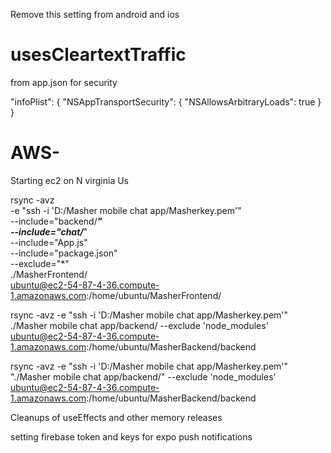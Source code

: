 Remove this setting from android and ios

# usesCleartextTraffic

from app.json for security


 "infoPlist": {
      "NSAppTransportSecurity": { 
        "NSAllowsArbitraryLoads": true 
      }
    }




# AWS-
Starting ec2 on N virginia Us


rsync -avz \
  -e "ssh -i 'D:/Masher mobile chat app/Masherkey.pem'" \
  --include="backend/***" \
  --include="chat/***" \
  --include="App.js" \
  --include="package.json" \
  --exclude="*" \
  ./MasherFrontend/ \
  ubuntu@ec2-54-87-4-36.compute-1.amazonaws.com:/home/ubuntu/MasherFrontend/


  rsync -avz -e "ssh -i 'D:/Masher mobile chat app/Masherkey.pem'" ./Masher mobile chat app/backend/ --exclude 'node_modules' ubuntu@ec2-54-87-4-36.compute-1.amazonaws.com:/home/ubuntu/MasherBackend/backend


  rsync -avz -e "ssh -i 'D:/Masher mobile chat app/Masherkey.pem'" "./Masher mobile chat app/backend/"  --exclude 'node_modules' ubuntu@ec2-54-87-4-36.compute-1.amazonaws.com:/home/ubuntu/MasherBackend/backend



<!-- Cleanups and memory releases- -->

Cleanups of useEffects and other memory releases

setting firebase token and keys for expo push notifications